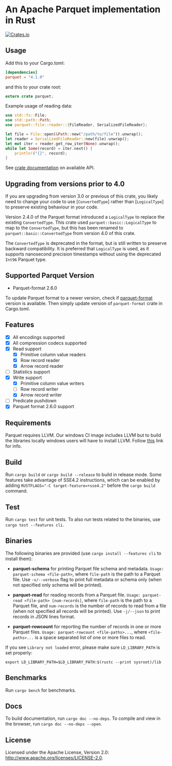 <!---
  Licensed to the Apache Software Foundation (ASF) under one
  or more contributor license agreements.  See the NOTICE file
  distributed with this work for additional information
  regarding copyright ownership.  The ASF licenses this file
  to you under the Apache License, Version 2.0 (the
  "License"); you may not use this file except in compliance
  with the License.  You may obtain a copy of the License at

    http://www.apache.org/licenses/LICENSE-2.0

  Unless required by applicable law or agreed to in writing,
  software distributed under the License is distributed on an
  "AS IS" BASIS, WITHOUT WARRANTIES OR CONDITIONS OF ANY
  KIND, either express or implied.  See the License for the
  specific language governing permissions and limitations
  under the License.
-->

# An Apache Parquet implementation in Rust

[![Crates.io](https://img.shields.io/crates/v/parquet.svg)](https://crates.io/crates/parquet)

## Usage

Add this to your Cargo.toml:

```toml
[dependencies]
parquet = "4.1.0"
```

and this to your crate root:

```rust
extern crate parquet;
```

Example usage of reading data:

```rust
use std::fs::File;
use std::path::Path;
use parquet::file::reader::{FileReader, SerializedFileReader};

let file = File::open(&Path::new("/path/to/file")).unwrap();
let reader = SerializedFileReader::new(file).unwrap();
let mut iter = reader.get_row_iter(None).unwrap();
while let Some(record) = iter.next() {
    println!("{}", record);
}
```

See [crate documentation](https://docs.rs/crate/parquet/5.0.0-SNAPSHOT) on available API.

## Upgrading from versions prior to 4.0

If you are upgrading from version 3.0 or previous of this crate, you
likely need to change your code to use [`ConvertedType`] rather than
[`LogicalType`] to preserve existing behaviour in your code.

Version 2.4.0 of the Parquet format introduced a `LogicalType` to replace the existing `ConvertedType`.
This crate used `parquet::basic::LogicalType` to map to the `ConvertedType`, but this has been renamed to `parquet::basic::ConvertedType` from version 4.0 of this crate.

The `ConvertedType` is deprecated in the format, but is still written
to preserve backward compatibility.
It is preferred that `LogicalType` is used, as it supports nanosecond
precision timestamps without using the deprecated `Int96` Parquet type.

## Supported Parquet Version

- Parquet-format 2.6.0

To update Parquet format to a newer version, check if [parquet-format](https://github.com/sunchao/parquet-format-rs)
version is available. Then simply update version of `parquet-format` crate in Cargo.toml.

## Features

- [X] All encodings supported
- [X] All compression codecs supported
- [X] Read support
  - [X] Primitive column value readers
  - [X] Row record reader
  - [X] Arrow record reader
- [ ] Statistics support
- [X] Write support
  - [X] Primitive column value writers
  - [ ] Row record writer
  - [X] Arrow record writer
- [ ] Predicate pushdown
- [X] Parquet format 2.6.0 support

## Requirements

Parquet requires LLVM.  Our windows CI image includes LLVM but to build the libraries locally windows
users will have to install LLVM. Follow [this](https://github.com/appveyor/ci/issues/2651) link for info.

## Build

Run `cargo build` or `cargo build --release` to build in release mode.
Some features take advantage of SSE4.2 instructions, which can be
enabled by adding `RUSTFLAGS="-C target-feature=+sse4.2"` before the
`cargo build` command.

## Test

Run `cargo test` for unit tests. To also run tests related to the binaries, use `cargo test --features cli`.

## Binaries

The following binaries are provided (use `cargo install --features cli` to install them):
- **parquet-schema** for printing Parquet file schema and metadata.
`Usage: parquet-schema <file-path>`, where `file-path` is the path to a Parquet file. Use `-v/--verbose` flag
to print full metadata or schema only (when not specified only schema will be printed).

- **parquet-read** for reading records from a Parquet file.
`Usage: parquet-read <file-path> [num-records]`, where `file-path` is the path to a Parquet file,
and `num-records` is the number of records to read from a file (when not specified all records will
be printed). Use `-j/--json` to print records in JSON lines format.

- **parquet-rowcount** for reporting the number of records in one or more Parquet files.
`Usage: parquet-rowcount <file-paths>...`, where `<file-paths>...` is a space separated list of one or more
files to read.

If you see `Library not loaded` error, please make sure `LD_LIBRARY_PATH` is set properly:

```
export LD_LIBRARY_PATH=$LD_LIBRARY_PATH:$(rustc --print sysroot)/lib
```

## Benchmarks

Run `cargo bench` for benchmarks.

## Docs

To build documentation, run `cargo doc --no-deps`.
To compile and view in the browser, run `cargo doc --no-deps --open`.

## License

Licensed under the Apache License, Version 2.0: http://www.apache.org/licenses/LICENSE-2.0.
